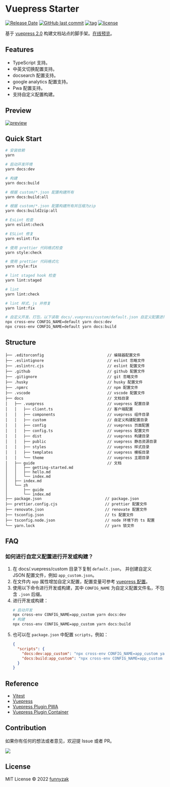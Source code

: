 # Vuepress Starter

[![Release Date][rle-image]][rle-url] [![GitHub last commit][last-commit-image]][repository-url] [![tag][tag-image]][rle-url] [![license][license-image]][repository-url]

基于 [vuepress 2.0](https://v2.vuepress.vuejs.org/) 构建文档站点的脚手架。[在线预览](https://vuepress.yycc.dev/)。

<!-- [![action][ci-image]][ci-url]  -->
<!-- [![Sourcegraph][sg-image]][sg-url]  -->
<!-- [![GitHub repo size][repo-size-image]][repository-url]
 -->

[ci-image]: https://github.com/funnyzak/vuepress-starter/actions/workflows/ci.yml/badge.svg
[ci-url]: https://github.com/funnyzak/vuepress-starter/actions
[license-image]: https://img.shields.io/github/license/funnyzak/vuepress-starter.svg?style=flat-square
[repository-url]: https://github.com/funnyzak/vuepress-starter
[repo-size-image]: https://img.shields.io/github/repo-size/funnyzak/vuepress-starter
[commit-activity-image]: https://img.shields.io/github/commit-activity/m/funnyzak/vuepress-starter?style=flat-square
[last-commit-image]: https://img.shields.io/github/last-commit/funnyzak/vuepress-starter?style=flat-square&lable=commit
[rle-image]: https://img.shields.io/github/release-date/funnyzak/vuepress-starter.svg?label=release
[rle-url]: https://github.com/funnyzak/vuepress-starter/releases/latest
[sg-url]: https://sourcegraph.com/github.com/funnyzak/vuepress-starter
[sg-image]: https://img.shields.io/badge/view%20on-Sourcegraph-brightgreen.svg?style=flat-square
[tag-image]: https://img.shields.io/github/tag/funnyzak/vuepress-starter.svg

## Features

- TypeScript 支持。
- 中英文切换配置支持。
- docsearch 配置支持。
- google analytics 配置支持。
- Pwa 配置支持。
- 支持自定义配置构建。

## Preview

[![preview](https://raw.githubusercontent.com/funnyzak/vuepress-starter/main/.github/docs/images/preview.png)](https://vuepress.yycc.dev/)

## Quick Start

```bash
# 安装依赖
yarn

# 启动开发环境
yarn docs:dev

# 构建
yarn docs:build

# 根据 custom/*.json 配置构建所有
yarn docs:build:all

# 根据 custom/*.json 配置构建所有并压缩为zip
yarn docs:build2zip:all

# EsLint 检查
yarn eslint:check

# ESLint 修复
yarn eslint:fix

# 使用 prettier 代码格式检查
yarn style:check

# 使用 prettier 代码格式化
yarn style:fix

# lint staged hook 检查
yarn lint:staged

# lint 
yarn lint:check

# lint 样式、js 并修复
yarn lint:fix

# 自定义开发、打包，以下读取 docs/.vuepress/custom/default.json 自定义配置进行打包
npx cross-env CONFIG_NAME=default yarn docs:dev
npx cross-env CONFIG_NAME=default yarn docs:build
```

## Structure

    ├── .editorconfig                            // 编辑器配置文件
    ├── .eslintignore                            // eslint 忽略文件
    ├── .eslintrc.cjs                            // eslint 配置文件
    ├── .github                                  // github 配置文件
    ├── .gitignore                               // git 忽略文件
    ├── .husky                                   // husky 配置文件
    ├── .npmrc                                   // npm 配置文件
    ├── .vscode                                  // vscode 配置文件
    ├── docs                                     // 文档目录
    │   ├── .vuepress                            // vuepress 配置目录
    │   │   ├── client.ts                        // 客户端配置
    │   │   ├── components                       // vuepress 组件目录
    │   │   ├── custom                           // 自定义构建配置目录
    │   │   ├── config                           // vuepress 页面配置
    │   │   ├── config.ts                        // vuepress 配置文件
    │   │   ├── dist                             // vuepress 构建目录
    │   │   ├── public                           // vuepress 静态资源目录
    │   │   ├── styles                           // vuepress 样式目录
    │   │   ├── templates                        // vuepress 模板目录
    │   │   └── theme                            // vuepress 主题目录
    │   ├── guide                                // 文档
    │   │   ├── getting-started.md
    │   │   ├── hello.md
    │   │   └── index.md
    │   ├── index.md
    │   └── zh
    │       ├── guide
    │       └── index.md
    ├── package.json                            // package.json
    ├── prettier.config.cjs                     // prettier 配置文件
    ├── renovate.json                           // renovate 配置文件
    ├── tsconfig.json                           // ts 配置文件
    ├── tsconfig.node.json                      // node 环境下的 ts 配置
    └── yarn.lock                               // yarn 锁文件

## FAQ

### 如何进行自定义配置进行开发或构建？

1. 在 docs/.vuepress/custom 目录下复制 `default.json`， 并创建自定义 JSON 配置文件，例如 `app_custom.json`。
2. 在文件内 `app` 属性增加自定义配置，配置变量可参考 [vuepress 配置](https://vuepress.vuejs.org/zh/config/)。
3. 使用以下命令进行开发或构建，其中 `CONFIG_NAME` 为自定义配置文件名，不包含 `.json` 后缀。
4. 进行开发或构建：
   ```bash
   # 启动开发
   npx cross-env CONFIG_NAME=app_custom yarn docs:dev
   # 构建
   npx cross-env CONFIG_NAME=app_custom yarn docs:build
   ```
5. 也可以在 `package.json` 中配置 `scripts`，例如：
   ```json
   {
     "scripts": {
       "docs:dev:app_custom": "npx cross-env CONFIG_NAME=app_custom yarn docs:dev",
       "docs:build:app_custom": "npx cross-env CONFIG_NAME=app_custom yarn docs:build"
     }
   }
   ```

## Reference

- [Vitest](https://cn.vitest.dev/guide/features.html)
- [Vuepress](https://v2.vuepress.vuejs.org/)
- [Vuepress Plugin PWA](https://vuepress-plugin-pwa.danielroe.com/)
- [Vuepress Plugin Container](https://vuepress-plugin-container.danielroe.com/)

## Contribution

如果你有任何的想法或者意见，欢迎提 Issue 或者 PR。

<a href="https://github.com/funnyzak/vuepress-starter/graphs/contributors">
  <img src="https://contrib.rocks/image?repo=funnyzak/vuepress-starter" />
</a>

## License

MIT License © 2022 [funnyzak](https://github.com/funnyzak)
